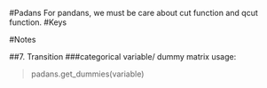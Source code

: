 #Padans
For pandans, we must be care about cut function and qcut function.
#Keys

#Notes

##7. Transition
###categorical variable/ dummy matrix
usage:
>	padans.get_dummies(variable)